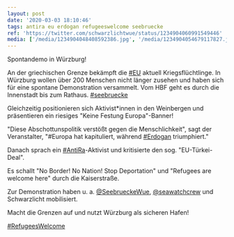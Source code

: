 ```yaml
---
layout: post
date: '2020-03-03 18:10:46'
tags: antira eu erdogan refugeeswelcome seebruecke
ref: 'https://twitter.com/schwarzlichtwue/status/1234904060991549446'
media: ['/media/1234904048408592386.jpg', '/media/1234904054679117827.jpg', '/media/1234904064288337920.jpg', '/media/1234904073813536768.jpg', '/media/1234904083879931904.jpg', '/media/1234904091979124737.jpg']
---
```

Spontandemo in Würzburg!



An der griechischen Grenze bekämpft die [#EU](/t/eu) aktuell Kriegsflüchtlinge. In Würzburg wollen über 200 Menschen nicht länger zusehen und haben sich für eine spontane Demonstration versammelt. Vom HBF geht es durch die Innenstadt bis zum Rathaus. [#seebruecke](/t/seebruecke) 

Gleichzeitig positionieren sich Aktivist\*innen in den Weinbergen und präsentieren ein riesiges "Keine Festung Europa"-Banner!



"Diese Abschottunspolitik verstößt gegen die Menschlichkeit", sagt der Veranstalter, "#Europa hat kapituliert, während [#Erdogan](/t/erdogan) triumphiert." 

Danach sprach ein [#AntiRa](/t/antira)-Aktivist und kritisierte den sog. "EU-Türkei-Deal".



Es schallt "No Border! No Nation! Stop Deportation" und "Refugees are welcome here" durch die Kaiserstraße.



Zur Demonstration haben u. a. [@SeebrueckeWue](https://twitter.com/SeebrueckeWue), [@seawatchcrew](https://twitter.com/seawatchcrew) und Schwarzlicht mobilisiert. 

Macht die Grenzen auf und nutzt Würzburg als sicheren Hafen!

[#RefugeesWelcome](/t/refugeeswelcome)